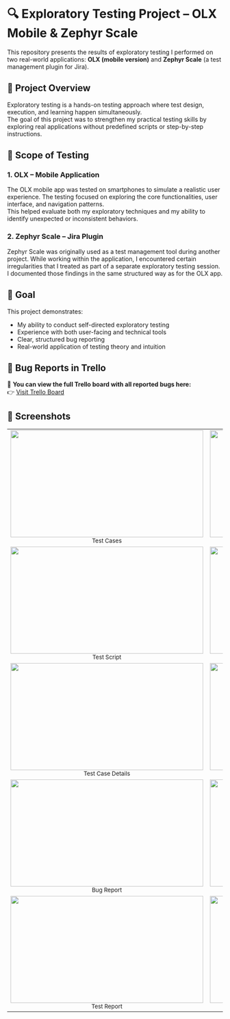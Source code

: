 # 🔍 Exploratory Testing Project – OLX Mobile & Zephyr Scale

This repository presents the results of exploratory testing I performed on two real-world applications: **OLX (mobile version)** and **Zephyr Scale** (a test management plugin for Jira).

## 🧪 Project Overview

Exploratory testing is a hands-on testing approach where test design, execution, and learning happen simultaneously.  
The goal of this project was to strengthen my practical testing skills by exploring real applications without predefined scripts or step-by-step instructions.

## 🧭 Scope of Testing

### 1. **OLX – Mobile Application**
The OLX mobile app was tested on smartphones to simulate a realistic user experience. The testing focused on exploring the core functionalities, user interface, and navigation patterns.  
This helped evaluate both my exploratory techniques and my ability to identify unexpected or inconsistent behaviors.

### 2. **Zephyr Scale – Jira Plugin**
Zephyr Scale was originally used as a test management tool during another project. While working within the application, I encountered certain irregularities that I treated as part of a separate exploratory testing session.  
I documented those findings in the same structured way as for the OLX app.


## 🎯 Goal

This project demonstrates:
- My ability to conduct self-directed exploratory testing
- Experience with both user-facing and technical tools
- Clear, structured bug reporting
- Real-world application of testing theory and intuition

## 🧾 Bug Reports in Trello

📌 **You can view the full Trello board with all reported bugs here:**  
👉 [Visit Trello Board](https://trello.com/b/WIeAiPE4/bug-reports)

## 📸 Screenshots


<table>
  <tr>
    <td align="center">
      <img src="screenshots/Zephyr - Test Cases.png" width="450" height="250"/><br/>
      <sub>Test Cases</sub>
    </td>
    <td align="center">
      <img src="screenshots/Zephyr - Test Cycles.png" width="450" height="250"/><br/>
      <sub>Test Cycles</sub>
    </td>
  </tr>
  <tr>
    <td align="center">
      <img src="screenshots/Zephyr - Test Script.png" width="450" height="250"/><br/>
      <sub>Test Script</sub>
    </td>
    <td align="center">
      <img src="screenshots/Zephyr - Test script (2).png" width="450" height="250"/><br/>
      <sub>Test Script</sub>
    </td>
  </tr>
   <tr>
    <td align="center">
      <img src="screenshots/Zephyr - Test Case Details.png" width="450" height="250"/><br/>
      <sub>Test Case Details</sub>
    </td>
    <td align="center">
      <img src="screenshots/Zephyr - Test Case Traceability.png" width="450" height="250"/><br/>
      <sub>Test Case Traceability</sub>
    </td>
  </tr>
   <tr>
    <td align="center">
      <img src="screenshots/Zephyr - Bug Report.png" width="450" height="250"/><br/>
      <sub>Bug Report</sub>
    </td>
    <td align="center">
      <img src="screenshots/Zephyr - Bug reports.png" width="450" height="250"/><br/>
      <sub>Bug Reports</sub>
    </td>
  </tr>
  <tr>
    <td align="center">
      <img src="screenshots/Zephyr - Test Report.png" width="450" height="250"/><br/>
      <sub>Test Report</sub>
    </td>
    <td align="center">
      <img src="screenshots/Zephyr - Test Report (2).png" width="450" height="250"/><br/>
      <sub>Test Report</sub>
    </td>
  </tr>
</table>
